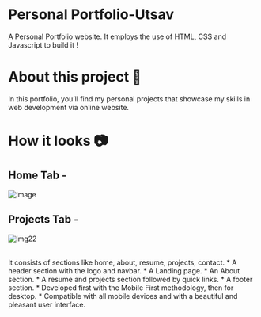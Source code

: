 
# Personal Portfolio-Utsav

A Personal Portfolio website. It employs the use of HTML, CSS and Javascript to build it !

# About this project 🚀

In this portfolio, you’ll find my personal projects that showcase my skills in web development via online website.

# How it looks 📷
## Home Tab -
![image](https://github.com/user-attachments/assets/b1be0afd-100e-4578-836d-8a03f8a464cd)

## Projects Tab -
![img22](https://github.com/user-attachments/assets/b0309e22-ae1a-4246-b77d-87da46f31cab)

<br>
It consists of sections like home, about, resume, projects, contact.
* A header section with the logo and navbar.
* A Landing page.
* An About section.
* A resume and projects section followed by quick links.
* A footer section.
* Developed first with the Mobile First methodology, then for desktop.
* Compatible with all mobile devices and with a beautiful and pleasant user interface.

